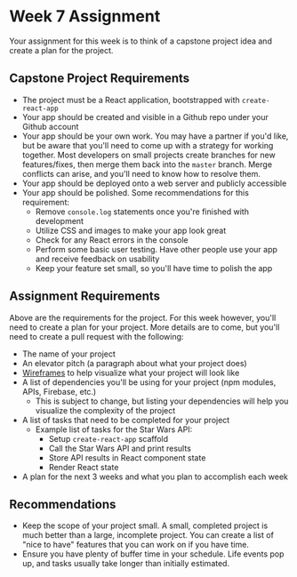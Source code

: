 # Week 7 Assignment

Your assignment for this week is to think of a capstone project idea and create a plan for the project.

## Capstone Project Requirements

* The project must be a React application, bootstrapped with `create-react-app`
* Your app should be created and visible in a Github repo under your Github account
* Your app should be your own work. You may have a partner if you'd like, but be aware that you'll need to come up with a strategy for working together. Most developers on small projects create branches for new features/fixes, then merge them back into the `master` branch. Merge conflicts can arise, and you'll need to know how to resolve them.
* Your app should be deployed onto a web server and publicly accessible
* Your app should be polished. Some recommendations for this requirement:
  * Remove `console.log` statements once you're finished with development
  * Utilize CSS and images to make your app look great
  * Check for any React errors in the console
  * Perform some basic user testing. Have other people use your app and receive feedback on usability
  * Keep your feature set small, so you'll have time to polish the app

## Assignment Requirements

Above are the requirements for the project. For this week however, you'll need to create a plan for your project. More details are to come, but you'll need to create a pull request with the following:

* The name of your project
* An elevator pitch (a paragraph about what your project does)
* [Wireframes](https://en.wikipedia.org/wiki/Website_wireframe) to help visualize what your project will look like
* A list of dependencies you'll be using for your project (npm modules, APIs, Firebase, etc.)
  * This is subject to change, but listing your dependencies will help you visualize the complexity of the project
* A list of tasks that need to be completed for your project
  * Example list of tasks for the Star Wars API:
    * Setup `create-react-app` scaffold
    * Call the Star Wars API and print results
    * Store API results in React component state
    * Render React state
* A plan for the next 3 weeks and what you plan to accomplish each week

## Recommendations

* Keep the scope of your project small. A small, completed project is much better than a large, incomplete project. You can create a list of "nice to have" features that you can work on if you have time.
* Ensure you have plenty of buffer time in your schedule. Life events pop up, and tasks usually take longer than initially estimated.
